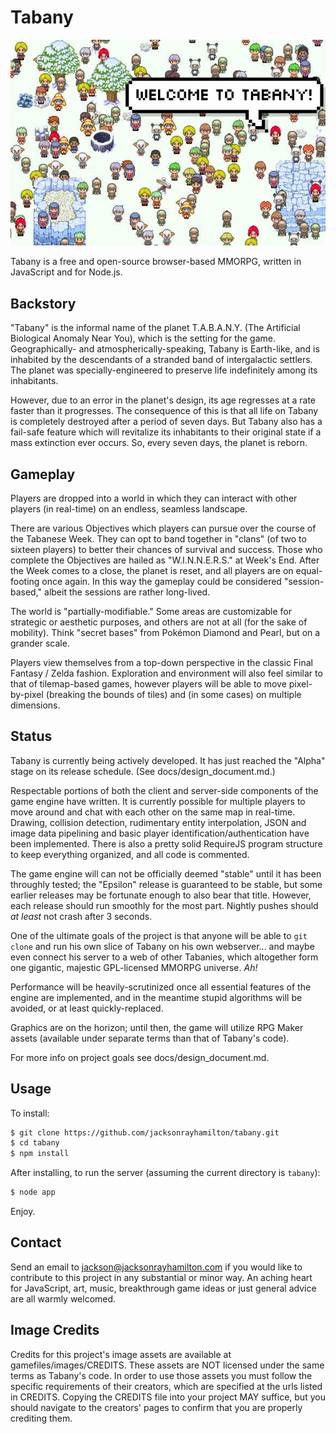 Tabany
======

![Screenshot of crowd of chibi characters on snow with the caption "Welcome to Tabany!".](screenshot.jpg "Screenshot")

Tabany is a free and open-source browser-based MMORPG, written in JavaScript and for Node.js.


Backstory
---------

"Tabany" is the informal name of the planet T.A.B.A.N.Y. (The Artificial Biological Anomaly Near You), which is the setting for the game. Geographically- and atmospherically-speaking, Tabany is Earth-like, and is inhabited by the descendants of a stranded band of intergalactic settlers. The planet was specially-engineered to preserve life indefinitely among its inhabitants.

However, due to an error in the planet's design, its age regresses at a rate faster than it progresses. The consequence of this is that all life on Tabany is completely destroyed after a period of seven days. But Tabany also has a fail-safe feature which will revitalize its inhabitants to their original state if a mass extinction ever occurs. So, every seven days, the planet is reborn.


Gameplay
--------

Players are dropped into a world in which they can interact with other players (in real-time) on an endless, seamless landscape. 

There are various Objectives which players can pursue over the course of the Tabanese Week. They can opt to band together in "clans" (of two to sixteen players) to better their chances of survival and success. Those who complete the Objectives are hailed as "W.I.N.N.E.R.S." at Week's End. After the Week comes to a close, the planet is reset, and all players are on equal-footing once again. In this way the gameplay could be considered "session-based," albeit the sessions are rather long-lived.

The world is "partially-modifiable." Some areas are customizable for strategic or aesthetic purposes, and others are not at all (for the sake of mobility). Think "secret bases" from Pokémon Diamond and Pearl, but on a grander scale.

Players view themselves from a top-down perspective in the classic Final Fantasy / Zelda fashion. Exploration and environment will also feel similar to that of tilemap-based games, however players will be able to move pixel-by-pixel (breaking the bounds of tiles) and (in some cases) on multiple dimensions.


Status
------

Tabany is currently being actively developed. It has just reached the "Alpha" stage on its release schedule. (See docs/design_document.md.)

Respectable portions of both the client and server-side components of the game engine have written. It is currently possible for multiple players to move around and chat with each other on the same map in real-time. Drawing, collision detection, rudimentary entity interpolation, JSON and image data pipelining and basic player identification/authentication have been implemented. There is also a pretty solid RequireJS program structure to keep everything organized, and all code is commented.

The game engine will can not be officially deemed "stable" until it has been throughly tested; the "Epsilon" release is guaranteed to be stable, but some earlier releases may be fortunate enough to also bear that title. However, each release should run smoothly for the most part. Nightly pushes should *at least* not crash after 3 seconds.

One of the ultimate goals of the project is that anyone will be able to `git clone` and run his own slice of Tabany on his own webserver... and maybe even connect his server to a web of other Tabanies, which altogether form one gigantic, majestic GPL-licensed MMORPG universe. *Ah!*

Performance will be heavily-scrutinized once all essential features of the engine are implemented, and in the meantime stupid algorithms will be avoided, or at least quickly-replaced.

Graphics are on the horizon; until then, the game will utilize RPG Maker assets (available under separate terms than that of Tabany's code).

For more info on project goals see docs/design_document.md.


Usage
-----

To install:

```bash
$ git clone https://github.com/jacksonrayhamilton/tabany.git
$ cd tabany
$ npm install
```

After installing, to run the server (assuming the current directory is `tabany`):

```bash
$ node app
```

Enjoy.


Contact
-------

Send an email to jackson@jacksonrayhamilton.com if you would like to contribute to this project in any substantial or minor way. An aching heart for JavaScript, art, music, breakthrough game ideas or just general advice are all warmly welcomed.


Image Credits
-------------

Credits for this project's image assets are available at gamefiles/images/CREDITS. These assets are NOT licensed under the same terms as Tabany's code. In order to use those assets you must follow the specific requirements of their creators, which are specified at the urls listed in CREDITS. Copying the CREDITS file into your project MAY suffice, but you should navigate to the creators' pages to confirm that you are properly crediting them.
